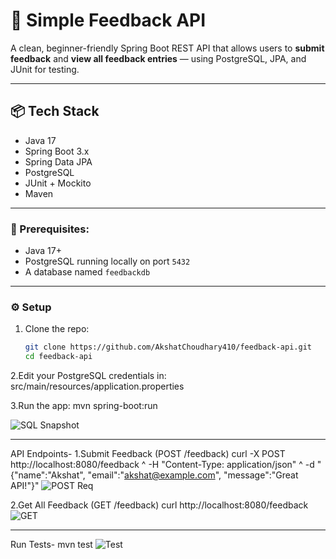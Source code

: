 # 🧾 Simple Feedback API

A clean, beginner-friendly Spring Boot REST API that allows users to **submit feedback** and **view all feedback entries** — using PostgreSQL, JPA, and JUnit for testing.

---

## 📦 Tech Stack

- Java 17
- Spring Boot 3.x
- Spring Data JPA
- PostgreSQL
- JUnit + Mockito
- Maven

---

### 📌 Prerequisites:
- Java 17+
- PostgreSQL running locally on port `5432`
- A database named `feedbackdb`
------------------------------------------------------------------------------------------------------------------------------------
### ⚙️ Setup
1. Clone the repo:
   ```bash
   git clone https://github.com/AkshatChoudhary410/feedback-api.git
   cd feedback-api
   
2.Edit your PostgreSQL credentials in:
  src/main/resources/application.properties

3.Run the app:
  mvn spring-boot:run

  ![SQL Snapshot](https://github.com/user-attachments/assets/4baffb87-6863-42ca-8857-146cb0f9875e)

---------------------------------------------------------------------------------------------------------------------------------------

API Endpoints-
1.Submit Feedback (POST /feedback)
  curl -X POST http://localhost:8080/feedback ^
  -H "Content-Type: application/json" ^
  -d "{\"name\":\"Akshat\", \"email\":\"akshat@example.com\", \"message\":\"Great API!\"}"
  ![POST Req](https://github.com/user-attachments/assets/b9a4ff80-fb59-4e7a-9b95-ed2fd4d6440a)

2.Get All Feedback (GET /feedback)
  curl http://localhost:8080/feedback
![GET](https://github.com/user-attachments/assets/6070c9e9-118d-4306-b014-5d2e340abc8e)

--------------------------------------------------------------------------------------------------------------------------------------

Run Tests-
mvn test
![Test](https://github.com/user-attachments/assets/74286ecb-192f-41da-b956-3a1e1c8201b5)



